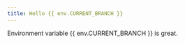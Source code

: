 ```yaml
---
title: Hello {{ env.CURRENT_BRANCH }}
---
```


Environment variable {{ env.CURRENT_BRANCH }} is great.